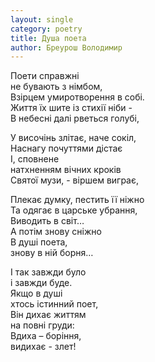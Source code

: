 ```yaml
---
layout: single
category: poetry
title: Душа поета
author: Бреурош Володимир
---
```


Поети справжні   
не бувають з німбом,   
Взірцем умиротворення в собі.   
Життя їх шите із стихії ніби -   
В небесні далі рветься голубі,   

У височінь злітає, наче сокіл,   
Наснагу почуттями дістає   
І, сповнене   
натхненням вічних кроків   
Святої музи, - віршем виграє,   

Плекає думку, пестить її ніжно   
Та одягає в царське убрання,   
Виводить в світ…   
А потім знову сніжно   
В душі поета,   
знову в ній борня…   

І так завжди було   
і завжди буде.   
Якщо в душі   
хтось істинний поет,   
Він дихає життям   
на повні груди:   
Вдиха – боріння,   
видихає - злет!   
